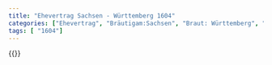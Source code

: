 ```yaml
---
title: "Ehevertrag Sachsen - Württemberg 1604"
categories: ["Ehevertrag", "Bräutigam:Sachsen", "Braut: Württemberg", "Eheschließung vollzogen?:Ja", "verschiedenkonfessionelle Ehe?:Nein", "Dynastie Bräutigam:Wettin (Albertiner)", "Akteur Bräutigam:Wettin (Albertiner)", "Akteur Braut:Württemberg", "Textbezug?:nein", "Ständisch?:nein", "Ratifikation?:nein", "Sonstiges?:nein", "Bräutigam:Sachsen", "Braut: Württemberg"]
tags: [ "1604"]
---
```

<!--more-->
{{<v11>}}